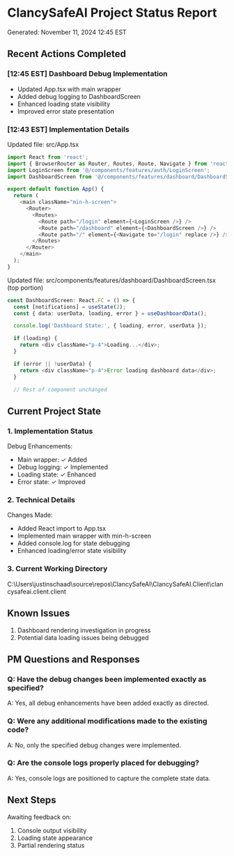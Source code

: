 # ClancySafeAI Project Status Report
Generated: November 11, 2024 12:45 EST

## Recent Actions Completed

### [12:45 EST] Dashboard Debug Implementation
- Updated App.tsx with main wrapper
- Added debug logging to DashboardScreen
- Enhanced loading state visibility
- Improved error state presentation

### [12:43 EST] Implementation Details
Updated file: src/App.tsx
```typescript
import React from 'react';
import { BrowserRouter as Router, Routes, Route, Navigate } from 'react-router-dom';
import LoginScreen from '@/components/features/auth/LoginScreen';
import DashboardScreen from '@/components/features/dashboard/DashboardScreen';

export default function App() {
  return (
    <main className="min-h-screen">
      <Router>
        <Routes>
          <Route path="/login" element={<LoginScreen />} />
          <Route path="/dashboard" element={<DashboardScreen />} />
          <Route path="/" element={<Navigate to="/login" replace />} />
        </Routes>
      </Router>
    </main>
  );
}
```

Updated file: src/components/features/dashboard/DashboardScreen.tsx (top portion)
```typescript
const DashboardScreen: React.FC = () => {
  const [notifications] = useState(2);
  const { data: userData, loading, error } = useDashboardData();

  console.log('Dashboard State:', { loading, error, userData });

  if (loading) {
    return <div className="p-4">Loading...</div>;
  }

  if (error || !userData) {
    return <div className="p-4">Error loading dashboard data</div>;
  }

  // Rest of component unchanged
```

## Current Project State

### 1. Implementation Status
Debug Enhancements:
- Main wrapper: ✓ Added
- Debug logging: ✓ Implemented
- Loading state: ✓ Enhanced
- Error state: ✓ Improved

### 2. Technical Details
Changes Made:
- Added React import to App.tsx
- Implemented main wrapper with min-h-screen
- Added console.log for state debugging
- Enhanced loading/error state visibility

### 3. Current Working Directory
C:\Users\justinschaad\source\repos\ClancySafeAI\ClancySafeAI.Client\clancysafeai.client.client

## Known Issues
1. Dashboard rendering investigation in progress
2. Potential data loading issues being debugged

## PM Questions and Responses

### Q: Have the debug changes been implemented exactly as specified?
A: Yes, all debug enhancements have been added exactly as directed.

### Q: Were any additional modifications made to the existing code?
A: No, only the specified debug changes were implemented.

### Q: Are the console logs properly placed for debugging?
A: Yes, console logs are positioned to capture the complete state data.

## Next Steps
Awaiting feedback on:
1. Console output visibility
2. Loading state appearance
3. Partial rendering status 